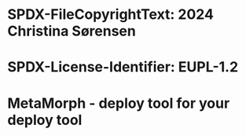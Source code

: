 # SPDX-FileCopyrightText: 2024 Christina Sørensen
#
# SPDX-License-Identifier: EUPL-1.2

# MetaMorph - deploy tool for your deploy tool

